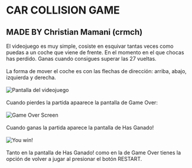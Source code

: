 # CAR COLLISION GAME 
## MADE BY Christian Mamani (crmch)

El videojuego es muy simple, cosiste en esquivar tantas veces como puedas a un coche que viene de frente. 
En el momento en el que chocas has perdido.
Ganas cuando consigues superar las 27 vueltas.<br><br> 
La forma de mover el coche es con las flechas de dirección: arriba, abajo, izquierda y derecha.
<br>
<br>
<img src="./../../Evidencias/ChristianMamani/CarCollisionGame/pantallaJuego.png" alt="Pantalla del videojuego">
<br>
<br>
Cuando pierdes la partida apaarece la pantalla de Game Over:
<br>
<br>
<img src="./../../Evidencias/ChristianMamani/CarCollisionGame/gameOver.png" alt="Game Over Screen">
<br>
<br>
Cuando ganas la partida aparece la pantalla de Has Ganado!
<br>
<br>
<img src="./../../Evidencias/ChristianMamani/CarCollisionGame/YouWin.png" alt="You win!">
<br>
<br>
Tanto en la pantalla de Has Ganado! como en la de Game Over tienes la opción de volver a jugar al presionar el botón RESTART.